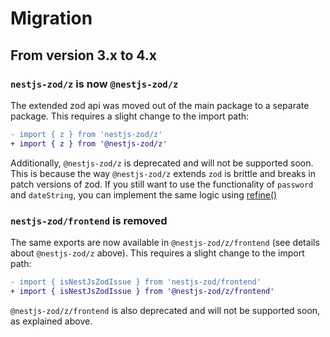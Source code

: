 # Migration

## From version 3.x to 4.x

### `nestjs-zod/z` is now `@nestjs-zod/z`
The extended zod api was moved out of the main package to a separate package.  This requires a slight change to the import path:
```diff
- import { z } from 'nestjs-zod/z'
+ import { z } from '@nestjs-zod/z'
```
Additionally, `@nestjs-zod/z` is deprecated and will not be supported soon.  This is because the way `@nestjs-zod/z` extends `zod` is brittle and breaks in patch versions of zod.  If you still want to use the functionality of `password` and `dateString`, you can implement the same logic using [refine()](https://zod.dev/?id=refine)

### `nestjs-zod/frontend` is removed
The same exports are now available in `@nestjs-zod/z/frontend` (see details about `@nestjs-zod/z` above).  This requires a slight change to the import path:
```diff
- import { isNestJsZodIssue } from 'nestjs-zod/frontend'
+ import { isNestJsZodIssue } from '@nestjs-zod/z/frontend'
```
`@nestjs-zod/z/frontend` is also deprecated and will not be supported soon, as explained above.
